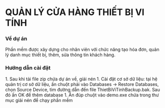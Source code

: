 <h1>QUẢN LÝ CỬA HÀNG THIẾT BỊ VI TÍNH</h1>
<h3>Về dự án</h3>
<p>Phần mềm được xây dựng cho nhân viên với chức năng tạo hóa đơn, quản lý danh mục thiết bị, thêm, sửa thông tin khách hàng.</p>
<h3>Hướng dẫn cài đặt</h3>
1. Sau khi tải file zip chứa dự án về, giải nén
1. Cài đặt cơ sở dữ liệu: tại hệ quản trị cơ sở dữ liệu, ấn chuột phải vào Databases -> Restore Databases, chọn Source Device, tìm đường dẫn đến file ThietBiViTinhBackup.bak. Sau đó ấn OK để thêm database
1. Ấn đúp chuột vào demo.exe chứa trong thư mục giải nén để chạy phần mềm
